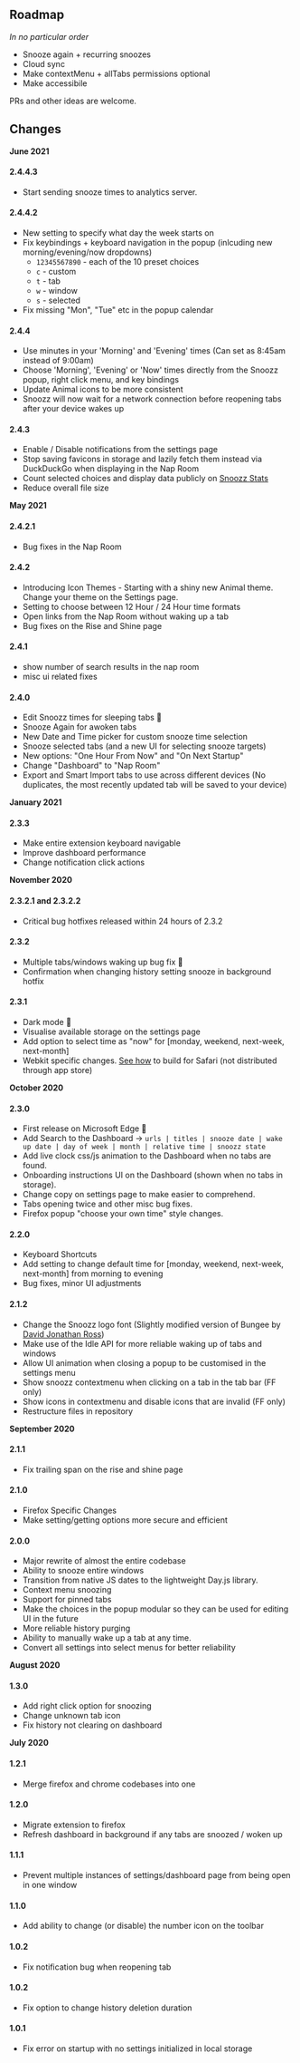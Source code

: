 ## Roadmap
*In no particular order*
- Snooze again + recurring snoozes
- Cloud sync
- Make contextMenu + allTabs permissions optional
- Make accessibile

PRs and other ideas are welcome.

## Changes ##

**June 2021**
#### 2.4.4.3 
- Start sending snooze times to analytics server.

#### 2.4.4.2
- New setting to specify what day the week starts on
- Fix keybindings + keyboard navigation in the popup (inlcuding new morning/evening/now dropdowns)
	- `12345567890` - each of the 10 preset choices
	- `c` - custom
	- `t` - tab
	- `w` - window
	- `s` - selected
- Fix missing "Mon", "Tue" etc in the popup calendar

#### 2.4.4
- Use minutes in your 'Morning' and 'Evening' times (Can set as 8:45am instead of 9:00am)
- Choose 'Morning', 'Evening' or 'Now' times directly from the Snoozz popup, right click menu, and key bindings
- Update Animal icons to be more consistent
- Snoozz will now wait for a network connection before reopening tabs after your device wakes up

#### 2.4.3
- Enable / Disable notifications from the settings page
- Stop saving favicons in storage and lazily fetch them instead via DuckDuckGo when displaying in the Nap Room
- Count selected choices and display data publicly on [Snoozz Stats](https://snoozz.me/stats.html)
- Reduce overall file size

**May 2021**
#### 2.4.2.1
- Bug fixes in the Nap Room

#### 2.4.2 
- Introducing Icon Themes - Starting with a shiny new Animal theme. Change your theme on the Settings page.
- Setting to choose between 12 Hour / 24 Hour time formats
- Open links from the Nap Room without waking up a tab
- Bug fixes on the Rise and Shine page

#### 2.4.1 
- show number of search results in the nap room
- misc ui related fixes

#### 2.4.0
- Edit Snoozz times for sleeping tabs 🎉
- Snooze Again for awoken tabs
- New Date and Time picker for custom snooze time selection
- Snooze selected tabs (and a new UI for selecting snooze targets)
- New options: "One Hour From Now" and "On Next Startup"
- Change "Dashboard" to "Nap Room"
- Export and Smart Import tabs to use across different devices (No duplicates, the most recently updated tab will be saved to your device)

**January 2021**
#### 2.3.3
- Make entire extension keyboard navigable
- Improve dashboard performance
- Change notification click actions

**November 2020**
#### 2.3.2.1 and 2.3.2.2
- Critical bug hotfixes released within 24 hours of 2.3.2

#### 2.3.2
- Multiple tabs/windows waking up bug fix 🤞
- Confirmation when changing history setting
snooze in background hotfix

#### 2.3.1
- Dark mode 🌚
- Visualise available storage on the settings page
- Add option to select time as "now" for [monday, weekend, next-week, next-month]
- Webkit specific changes. [See how](https://github.com/rohanb10/snoozz-tab-snoozing/blob/master/docs/safari.md) to build for Safari (not distributed through app store)

**October 2020**
#### 2.3.0
- First release on Microsoft Edge 🎉
- Add Search to the Dashboard -> `urls | titles | snooze date | wake up date | day of week | month | relative time | snoozz state`
- Add live clock css/js animation to the Dashboard when no tabs are found.
- Onboarding instructions UI on the Dashboard (shown when no tabs in storage).
- Change copy on settings page to make easier to comprehend.
- Tabs opening twice and other misc bug fixes.
- Firefox popup "choose your own time" style changes.

#### 2.2.0
- Keyboard Shortcuts
- Add setting to change default time for [monday, weekend, next-week, next-month] from morning to evening
- Bug fixes, minor UI adjustments

#### 2.1.2
- Change the Snoozz logo font (Slightly modified version of Bungee by [David Jonathan Ross](https://djr.com/))
- Make use of the Idle API for more reliable waking up of tabs and windows
- Allow UI animation when closing a popup to be customised in the settings menu
- Show snoozz contextmenu when clicking on a tab in the tab bar (FF only)
- Show icons in contextmenu and disable icons that are invalid (FF only)
- Restructure files in repository

**September 2020**
#### 2.1.1
- Fix trailing span on the rise and shine page

#### 2.1.0
- Firefox Specific Changes
- Make setting/getting options more secure and efficient

#### 2.0.0
- Major rewrite of almost the entire codebase
- Ability to snooze entire windows
- Transition from native JS dates to the lightweight Day.js library.
- Context menu snoozing
- Support for pinned tabs
- Make the choices in the popup modular so they can be used for editing UI in the future
- More reliable history purging
- Ability to manually wake up a tab at any time.
- Convert all settings into select menus for better reliability


**August 2020**
#### 1.3.0
- Add right click option for snoozing
- Change unknown tab icon
- Fix history not clearing on dashboard


**July 2020**
#### 1.2.1
- Merge firefox and chrome codebases into one

#### 1.2.0
- Migrate extension to firefox
- Refresh dashboard in background if any tabs are snoozed / woken up

#### 1.1.1
- Prevent multiple instances of settings/dashboard page from being open in one window

#### 1.1.0
- Add ability to change (or disable) the number icon on the toolbar

#### 1.0.2
- Fix notification bug when reopening tab

#### 1.0.2
- Fix option to change history deletion duration 

#### 1.0.1
- Fix error on startup with no settings initialized in local storage